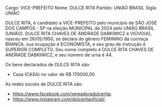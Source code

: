 Cargo: VICE-PREFEITO
Nome: DULCE RITA
Partido: UNIÃO BRASIL
Sigla: UNIÃO

DULCE RITA, é candidato a VICE-PREFEITO pelo município de SÃO JOSÉ DOS CAMPOS - SP na eleição MUNICIPAL de 2024 pelo UNIÃO BRASIL (UNIÃO).
DULCE RITA CHAVES DE ANDRADE DABKIWICZ é VIÚVO(A), nasceu em 26/05/1950, se declara do gênero FEMININO da cor/raça BRANCA, sua ocupação é ECONOMISTA, e seu grau de instrução é SUPERIOR COMPLETO.
Seu nome completo é DULCE RITA CHAVES DE ANDRADE DABKIWICZ, e seu número de urna é 44.

Os bens declarados de DULCE RITA são: 
- Casa (CASA) no valor de R$ 170000,00

As redes sociais de DULCE RITA são:
- https://www.facebook.com/vereadoradulcerita;
- https://www.instagram.com/dulceritaoficial/;